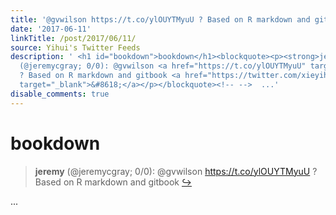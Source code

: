 ```yaml
---
title: '@gvwilson https://t.co/ylOUYTMyuU ? Based on R markdown and gitbook'
date: '2017-06-11'
linkTitle: /post/2017/06/11/
source: Yihui's Twitter Feeds
description: ' <h1 id="bookdown">bookdown</h1><blockquote><p><strong>jeremy</strong>
  (@jeremycgray; 0/0): @gvwilson <a href="https://t.co/ylOUYTMyuU" target="_blank">https://t.co/ylOUYTMyuU</a>
  ? Based on R markdown and gitbook <a href="https://twitter.com/xieyihui/status/873941068164804609"
  target="_blank">&#8618;</a></p></blockquote><!-- -->  ...'
disable_comments: true
---
```

 <h1 id="bookdown">bookdown</h1><blockquote><p><strong>jeremy</strong> (@jeremycgray; 0/0): @gvwilson <a href="https://t.co/ylOUYTMyuU" target="_blank">https://t.co/ylOUYTMyuU</a> ? Based on R markdown and gitbook <a href="https://twitter.com/xieyihui/status/873941068164804609" target="_blank">&#8618;</a></p></blockquote><!-- -->  ...